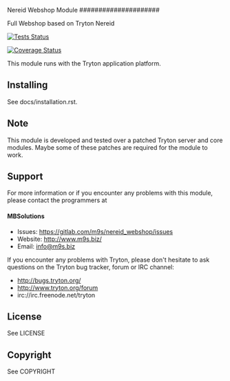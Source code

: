 Nereid Webshop Module
#####################

Full Webshop based on Tryton Nereid

[![Tests Status](https://m9s.gitlab.io/nereid_webshop/junit/junit-badge.svg)](https://m9s.gitlab.io/nereid_webshop)

[![Coverage Status](https://m9s.gitlab.io/nereid_webshop/coverage/coverage-badge.svg)](https://m9s.gitlab.io/nereid_webshop)

This module runs with the Tryton application platform.

Installing
----------

See docs/installation.rst.


Note
----

This module is developed and tested over a patched Tryton server and
core modules. Maybe some of these patches are required for the module to work.

Support
-------

For more information or if you encounter any problems with this module,
please contact the programmers at

#### MBSolutions

   * Issues:   https://gitlab.com/m9s/nereid_webshop/issues
   * Website:  http://www.m9s.biz/
   * Email:    info@m9s.biz

If you encounter any problems with Tryton, please don't hesitate to ask
questions on the Tryton bug tracker, forum or IRC channel:

   * http://bugs.tryton.org/
   * http://www.tryton.org/forum
   * irc://irc.freenode.net/tryton

License
-------

See LICENSE

Copyright
---------

See COPYRIGHT

